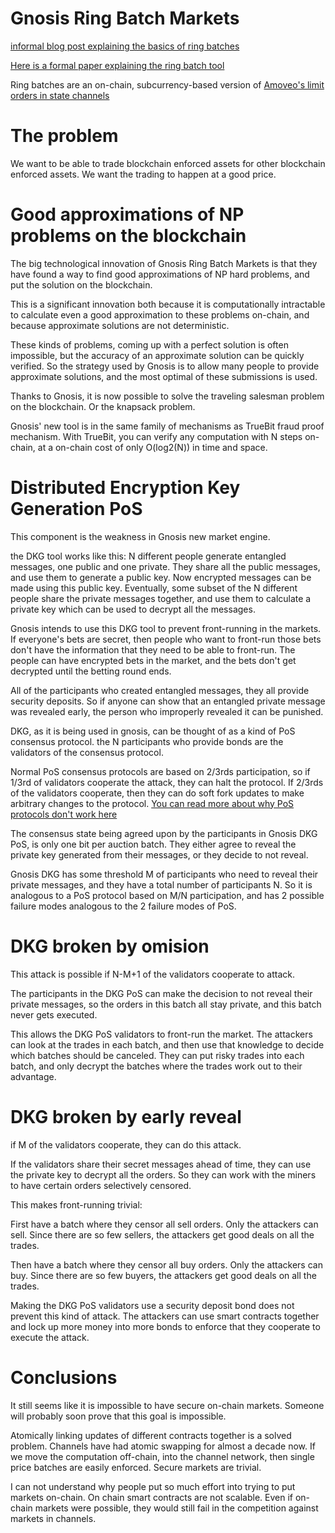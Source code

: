 Gnosis Ring Batch Markets
==============

[informal blog post explaining the basics of ring batches](https://blog.gnosis.pm/announcing-the-gnosis-protocol-89b3d7794da7)

[Here is a formal paper explaining the ring batch tool](https://github.com/gnosis/dex-research/blob/master/dFusion/dfusion.v1.pdf)

Ring batches are an on-chain, subcurrency-based version of [Amoveo's limit orders in state channels](../design/limit_order_in_channel.md)

The problem
============

We want to be able to trade blockchain enforced assets for other blockchain enforced assets. We want the trading to happen at a good price.

Good approximations of NP problems on the blockchain
============

The big technological innovation of Gnosis Ring Batch Markets is that they have found a way to find good approximations of NP hard problems, and put the solution on the blockchain.

This is a significant innovation both because it is computationally intractable to calculate even a good approximation to these problems on-chain, and because approximate solutions are not deterministic.

These kinds of problems, coming up with a perfect solution is often impossible, but the accuracy of an approximate solution can be quickly verified. So the strategy used by Gnosis is to allow many people to provide approximate solutions, and the most optimal of these submissions is used.

Thanks to Gnosis, it is now possible to solve the traveling salesman problem on the blockchain. Or the knapsack problem.


Gnosis' new tool is in the same family of mechanisms as TrueBit fraud proof mechanism. With TrueBit, you can verify any computation with N steps on-chain, at a on-chain cost of only O(log2(N)) in time and space.


Distributed Encryption Key Generation PoS
=============

This component is the weakness in Gnosis new market engine.

the DKG tool works like this:
N different people generate entangled messages, one public and one private.
They share all the public messages, and use them to generate a public key.
Now encrypted messages can be made using this public key.
Eventually, some subset of the N different people share the private messages together, and use them to calculate a private key which can be used to decrypt all the messages.

Gnosis intends to use this DKG tool to prevent front-running in the markets.
If everyone's bets are secret, then people who want to front-run those bets don't have the information that they need to be able to front-run.
The people can have encrypted bets in the market, and the bets don't get decrypted until the betting round ends.

All of the participants who created entangled messages, they all provide security deposits. So if anyone can show that an entangled private message was revealed early, the person who improperly revealed it can be punished.

DKG, as it is being used in gnosis, can be thought of as a kind of PoS consensus protocol. the N participants who provide bonds are the validators of the consensus protocol.

Normal PoS consensus protocols are based on 2/3rds participation, so if 1/3rd of validators cooperate the attack, they can halt the protocol. If 2/3rds of the validators cooperate, then they can do soft fork updates to make arbitrary changes to the protocol.
[You can read more about why PoS protocols don't work here](https://github.com/zack-bitcoin/amoveo-docs/blob/master//other_blockchains/proof_of_stake.md)

The consensus state being agreed upon by the participants in Gnosis DKG PoS, is only one bit per auction batch. They either agree to reveal the private key generated from their messages, or they decide to not reveal.

Gnosis DKG has some threshold M of participants who need to reveal their private messages, and they have a total number of participants N. So it is analogous to a PoS protocol based on M/N participation, and has 2 possible failure modes analogous to the 2 failure modes of PoS.

DKG broken by omision
=========

This attack is possible if N-M+1 of the validators cooperate to attack.

The participants in the DKG PoS can make the decision to not reveal their private messages, so the orders in this batch all stay private, and this batch never gets executed.

This allows the DKG PoS validators to front-run the market.
The attackers can look at the trades in each batch, and then use that knowledge to decide which batches should be canceled.
They can put risky trades into each batch, and only decrypt the batches where the trades work out to their advantage.

DKG broken by early reveal
=========

if M of the validators cooperate, they can do this attack.

If the validators share their secret messages ahead of time, they can use the private key to decrypt all the orders. So they can work with the miners to have certain orders selectively censored.

This makes front-running trivial:

First have a batch where they censor all sell orders. Only the attackers can sell. Since there are so few sellers, the attackers get good deals on all the trades.

Then have a batch where they censor all buy orders. Only the attackers can buy. Since there are so few buyers, the attackers get good deals on all the trades.

Making the DKG PoS validators use a security deposit bond does not prevent this kind of attack.
The attackers can use smart contracts together and lock up more money into more bonds to enforce that they cooperate to execute the attack.


Conclusions
============

It still seems like it is impossible to have secure on-chain markets.
Someone will probably soon prove that this goal is impossible.

Atomically linking updates of different contracts together is a solved problem.
Channels have had atomic swapping for almost a decade now.
If we move the computation off-chain, into the channel network, then single price batches are easily enforced. Secure markets are trivial.

I can not understand why people put so much effort into trying to put markets on-chain.
On chain smart contracts are not scalable.
Even if on-chain markets were possible, they would still fail in the competition against markets in channels.

